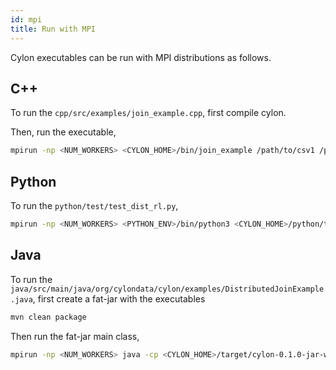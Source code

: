 ```yaml
---
id: mpi
title: Run with MPI
---
```


Cylon executables can be run with MPI distributions as follows. 

## C++ 

To run the `cpp/src/examples/join_example.cpp`, first compile cylon. 

Then, run the executable,

```bash
mpirun -np <NUM_WORKERS> <CYLON_HOME>/bin/join_example /path/to/csv1 /path/to/csv2
```

## Python 

To run the `python/test/test_dist_rl.py`, 

```bash
mpirun -np <NUM_WORKERS> <PYTHON_ENV>/bin/python3 <CYLON_HOME>/python/test/test_dist_rl.py
```

## Java 

To run the `java/src/main/java/org/cylondata/cylon/examples/DistributedJoinExample.java`, first create a 
fat-jar with the executables

```bash
mvn clean package
``` 

Then run the fat-jar main class,

```bash
mpirun -np <NUM_WORKERS> java -cp <CYLON_HOME>/target/cylon-0.1.0-jar-with-dependencies.jar  org.cylondata.cylon.examples.DistributedJoinExample /path/to/csv1 /path/to/csv2
```